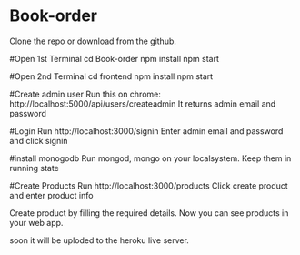 # Book-order
 Clone the repo or download from the github.
 
 #Open 1st Terminal
 cd Book-order
 npm install
 npm start
 
 #Open 2nd Terminal
 cd frontend
 npm install
 npm start
 
 #Create admin user
 Run this on chrome: http://localhost:5000/api/users/createadmin
 It returns admin email and password
 
#Login
Run http://localhost:3000/signin
Enter admin email and password and click signin

#install monogodb
Run mongod, mongo on your localsystem. Keep them in running state

#Create Products
Run http://localhost:3000/products
Click create product and enter product info

Create product by filling the required details.
Now you can see products in your web app.

soon it will be uploded to the heroku live server.
 
